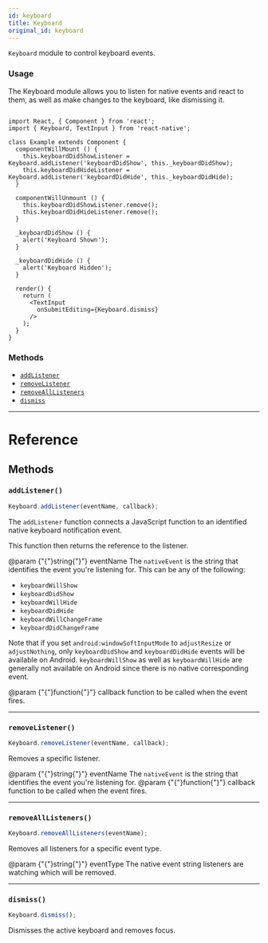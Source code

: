 ```yaml
---
id: keyboard
title: Keyboard
original_id: keyboard
---
```


`Keyboard` module to control keyboard events.

### Usage

The Keyboard module allows you to listen for native events and react to them, as well as make changes to the keyboard, like dismissing it.

```

import React, { Component } from 'react';
import { Keyboard, TextInput } from 'react-native';

class Example extends Component {
  componentWillMount () {
    this.keyboardDidShowListener = Keyboard.addListener('keyboardDidShow', this._keyboardDidShow);
    this.keyboardDidHideListener = Keyboard.addListener('keyboardDidHide', this._keyboardDidHide);
  }

  componentWillUnmount () {
    this.keyboardDidShowListener.remove();
    this.keyboardDidHideListener.remove();
  }

  _keyboardDidShow () {
    alert('Keyboard Shown');
  }

  _keyboardDidHide () {
    alert('Keyboard Hidden');
  }

  render() {
    return (
      <TextInput
        onSubmitEditing={Keyboard.dismiss}
      />
    );
  }
}

```

### Methods

- [`addListener`](keyboard.md#addlistener)
- [`removeListener`](keyboard.md#removelistener)
- [`removeAllListeners`](keyboard.md#removealllisteners)
- [`dismiss`](keyboard.md#dismiss)

---

# Reference

## Methods

### `addListener()`

```jsx
Keyboard.addListener(eventName, callback);
```

The `addListener` function connects a JavaScript function to an identified native keyboard notification event.

This function then returns the reference to the listener.

@param {"{"}string{"}"} eventName The `nativeEvent` is the string that identifies the event you're listening for. This can be any of the following:

- `keyboardWillShow`
- `keyboardDidShow`
- `keyboardWillHide`
- `keyboardDidHide`
- `keyboardWillChangeFrame`
- `keyboardDidChangeFrame`

Note that if you set `android:windowSoftInputMode` to `adjustResize` or `adjustNothing`, only `keyboardDidShow` and `keyboardDidHide` events will be available on Android. `keyboardWillShow` as well as `keyboardWillHide` are generally not available on Android since there is no native corresponding event.

@param {"{"}function{"}"} callback function to be called when the event fires.

---

### `removeListener()`

```jsx
Keyboard.removeListener(eventName, callback);
```

Removes a specific listener.

@param {"{"}string{"}"} eventName The `nativeEvent` is the string that identifies the event you're listening for. @param {"{"}function{"}"} callback function to be called when the event fires.

---

### `removeAllListeners()`

```jsx
Keyboard.removeAllListeners(eventName);
```

Removes all listeners for a specific event type.

@param {"{"}string{"}"} eventType The native event string listeners are watching which will be removed.

---

### `dismiss()`

```jsx
Keyboard.dismiss();
```

Dismisses the active keyboard and removes focus.
